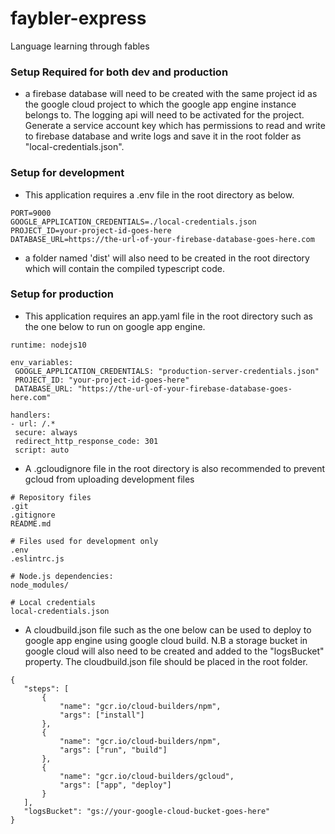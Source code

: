 # faybler-express
Language learning through fables

### Setup Required for both dev and production
- a firebase database will need to be created with the same project id as the google cloud project to which the google app engine instance belongs to. 
The logging api will need to be activated for the project.
Generate a service account key which has permissions to read and write to firebase database and write logs and save it in the root folder as "local-credentials.json".

### Setup for development
 - This application requires a .env file in the root directory as below.
 ```
PORT=9000
GOOGLE_APPLICATION_CREDENTIALS=./local-credentials.json
PROJECT_ID=your-project-id-goes-here
DATABASE_URL=https://the-url-of-your-firebase-database-goes-here.com
 ```
 - a folder named 'dist' will also need to be created in the root directory which will contain the compiled typescript code.

 ### Setup for production
 - This application requires an app.yaml file in the root directory such as the one below to run on google app engine.
 ```
runtime: nodejs10

env_variables:
  GOOGLE_APPLICATION_CREDENTIALS: "production-server-credentials.json"
  PROJECT_ID: "your-project-id-goes-here"
  DATABASE_URL: "https://the-url-of-your-firebase-database-goes-here.com"

handlers:
- url: /.*
  secure: always
  redirect_http_response_code: 301
  script: auto
 ```

 - A .gcloudignore file in the root directory is also recommended to prevent gcloud from uploading development files
 ```
# Repository files
.git
.gitignore
README.md

# Files used for development only
.env
.eslintrc.js

# Node.js dependencies:
node_modules/

# Local credentials
local-credentials.json
 ```

 - A cloudbuild.json file such as the one below can be used to deploy to google app engine using google cloud build. N.B a storage bucket in google cloud will also need to be created and added to the "logsBucket" property. The cloudbuild.json file should be placed in the root folder.
 ```
 {
    "steps": [
        {
            "name": "gcr.io/cloud-builders/npm",
            "args": ["install"]
        },
        {
            "name": "gcr.io/cloud-builders/npm",
            "args": ["run", "build"]
        },
        {
            "name": "gcr.io/cloud-builders/gcloud",
            "args": ["app", "deploy"]
        }
    ],
    "logsBucket": "gs://your-google-cloud-bucket-goes-here"
}
```

